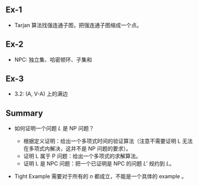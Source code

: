 ## Ex-1

- Tarjan 算法找强连通子图，把强连通子图缩成一个点。



## Ex-2

- NPC: 独立集、哈密顿环、子集和





## Ex-3

- 3.2: (A, V-A) 上的满边





## Summary

- 如何证明一个问题 $L$ 是 NP 问题？
  - 根据定义证明：给出一个多项式时间的验证算法（注意不需要证明 L 无法在多项式内解决，这并不是 NP 问题的要求）。
  - 证明 L 属于 P 问题：给出一个多项式的求解算法。
  - 证明 L 是 NPC 问题：把一个已证明是 NPC 的问题 $L'$ 规约到 $L$。

- Tight Example 需要对于所有的 $n$ 都成立，不能是一个具体的 example 。
